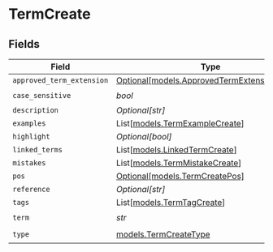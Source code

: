 # TermCreate


## Fields

| Field                                                                                    | Type                                                                                     | Required                                                                                 | Description                                                                              |
| ---------------------------------------------------------------------------------------- | ---------------------------------------------------------------------------------------- | ---------------------------------------------------------------------------------------- | ---------------------------------------------------------------------------------------- |
| `approved_term_extension`                                                                | [Optional[models.ApprovedTermExtensionCreate]](../models/approvedtermextensioncreate.md) | :heavy_minus_sign:                                                                       | N/A                                                                                      |
| `case_sensitive`                                                                         | *bool*                                                                                   | :heavy_check_mark:                                                                       | N/A                                                                                      |
| `description`                                                                            | *Optional[str]*                                                                          | :heavy_minus_sign:                                                                       | N/A                                                                                      |
| `examples`                                                                               | List[[models.TermExampleCreate](../models/termexamplecreate.md)]                         | :heavy_minus_sign:                                                                       | N/A                                                                                      |
| `highlight`                                                                              | *Optional[bool]*                                                                         | :heavy_minus_sign:                                                                       | N/A                                                                                      |
| `linked_terms`                                                                           | List[[models.LinkedTermCreate](../models/linkedtermcreate.md)]                           | :heavy_minus_sign:                                                                       | N/A                                                                                      |
| `mistakes`                                                                               | List[[models.TermMistakeCreate](../models/termmistakecreate.md)]                         | :heavy_minus_sign:                                                                       | N/A                                                                                      |
| `pos`                                                                                    | [Optional[models.TermCreatePos]](../models/termcreatepos.md)                             | :heavy_minus_sign:                                                                       | N/A                                                                                      |
| `reference`                                                                              | *Optional[str]*                                                                          | :heavy_minus_sign:                                                                       | N/A                                                                                      |
| `tags`                                                                                   | List[[models.TermTagCreate](../models/termtagcreate.md)]                                 | :heavy_minus_sign:                                                                       | N/A                                                                                      |
| `term`                                                                                   | *str*                                                                                    | :heavy_check_mark:                                                                       | N/A                                                                                      |
| `type`                                                                                   | [models.TermCreateType](../models/termcreatetype.md)                                     | :heavy_check_mark:                                                                       | N/A                                                                                      |